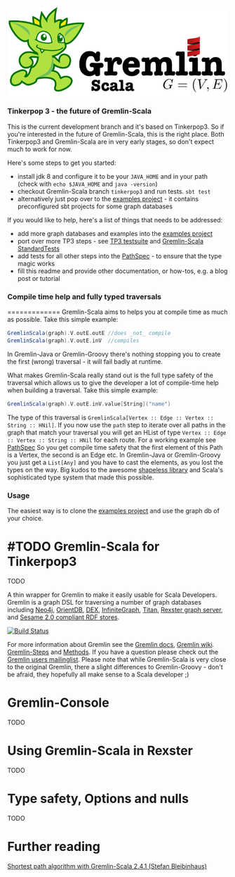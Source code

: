![logo](https://github.com/mpollmeier/gremlin-scala/raw/master/doc/images/gremlin-scala-logo.png)

### Tinkerpop 3 - the future of Gremlin-Scala
This is the current development branch and it's based on Tinkerpop3. So if you're interested in the future of Gremlin-Scala, this is the right place. Both Tinkerpop3 and Gremlin-Scala are in very early stages, so don't expect much to work for now.

Here's some steps to get you started:
* install jdk 8 and configure it to be your `JAVA_HOME` and in your path (check with `echo $JAVA_HOME` and `java -version`)
* checkout Gremlin-Scala branch `tinkerpop3` and run tests. `sbt test`
* alternatively just pop over to the [examples project](https://github.com/mpollmeier/gremlin-scala-examples) - it
  contains preconfigured sbt projects for some graph databases

If you would like to help, here's a list of things that needs to be addressed:
* add more graph databases and examples into the [examples project](https://github.com/mpollmeier/gremlin-scala-examples)
* port over more TP3 steps - see [TP3 testsuite](https://github.com/tinkerpop/tinkerpop3/tree/master/gremlin-test/src/main/java/com/tinkerpop/gremlin/process/graph/step) and [Gremlin-Scala StandardTests](https://github.com/mpollmeier/gremlin-scala/blob/tinkerpop3/src/test/scala/com/tinkerpop/gremlin/scala/GremlinStandardTestSuite.scala)
* add tests for all other steps into the [PathSpec](https://github.com/mpollmeier/gremlin-scala/blob/tinkerpop3/src/test/scala/com/tinkerpop/gremlin/scala/PathSpec.scala) - to ensure that the type magic works
* fill this readme and provide other documentation, or how-tos, e.g. a blog post or tutorial

### Compile time help and fully typed traversals
=============
Gremlin-Scala aims to helps you at compile time as much as possible. Take this simple example:

```scala
GremlinScala(graph).V.outE.outE //does _not_ compile
GremlinScala(graph).V.outE.inV  //compiles
```

In Gremlin-Java or Gremlin-Groovy there's nothing stopping you to create the first (wrong) traversal - it will fail badly at runtime. 

What makes Gremlin-Scala really stand out is the full type safety of the traversal which allows us to give the developer a lot of compile-time help when building a traversal. Take this simple example:

```scala
GremlinScala(graph).V.outE.inV.value[String]("name")
```

The type of this traversal is `GremlinScala[Vertex :: Edge :: Vertex :: String :: HNil]`. If you now use the `path` step to iterate over all paths in the graph that match your traversal you will get an HList of type `Vertex :: Edge :: Vertex :: String :: HNil` for each route. For a working example see [PathSpec](https://github.com/mpollmeier/gremlin-scala/blob/tinkerpop3/src/test/scala/com/tinkerpop/gremlin/scala/PathSpec.scala)
So you get compile time safety that the first element of this Path is a Vertex, the second is an Edge etc. In Gremlin-Java or Gremlin-Groovy you just get a `List[Any]` and you have to cast the elements, as you lost the types on the way. Big kudos to the awesome [shapeless library](https://github.com/milessabin/shapeless/) and Scala's sophisticated type system that made this possible. 

### Usage
The easiest way is to clone the [examples project](https://github.com/mpollmeier/gremlin-scala-examples) and use the
graph db of your choice. 


#TODO
Gremlin-Scala for Tinkerpop3
=============
TODO

A thin wrapper for Gremlin to make it easily usable for Scala Developers. 
Gremlin is a graph DSL for traversing a number of graph databases including
[Neo4j](http://neo4j.org/),
[OrientDB](http://www.orientechnologies.com/),
[DEX](http://www.sparsity-technologies.com/dex),
[InfiniteGraph](http://www.infinitegraph.com/),
[Titan](http://thinkaurelius.github.com/titan/),
[Rexster graph server](http://rexster.tinkerpop.com),
and [Sesame 2.0 compliant RDF stores](http://www.openrdf.org).

[![Build Status](https://secure.travis-ci.org/mpollmeier/gremlin-scala.png?branch=master)](http://travis-ci.org/mpollmeier/gremlin-scala)

For more information about Gremlin see the [Gremlin docs](http://gremlindocs.com/), [Gremlin wiki](https://github.com/tinkerpop/gremlin/wiki).
[Gremlin-Steps](https://github.com/tinkerpop/gremlin/wiki/Gremlin-Steps) and [Methods](https://github.com/tinkerpop/gremlin/wiki/Gremlin-Methods). 
If you have a question please check out the [Gremlin users mailinglist](https://groups.google.com/forum/#!forum/gremlin-users).
Please note that while Gremlin-Scala is very close to the original Gremlin, there a slight differences to Gremlin-Groovy - don't be afraid, they hopefully all make sense to a Scala developer ;)


Gremlin-Console
=============
TODO

Using Gremlin-Scala in Rexster
=============
TODO

Type safety, Options and nulls
=============
TODO

Further reading
=============
[Shortest path algorithm with Gremlin-Scala 2.4.1 (Stefan Bleibinhaus)](http://bleibinha.us/blog/2013/10/scala-and-graph-databases-with-gremlin-scala)

